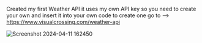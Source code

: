 Created my first Weather API it uses my own API key so you need to create your own and insert it into your own code 
to create one go to --> https://www.visualcrossing.com/weather-api

![Screenshot 2024-04-11 162450](https://github.com/Maxmedcodes/WeatherAPI/assets/70708155/e7b31b86-d3ae-4504-95d8-e6934d1fbaa7)
